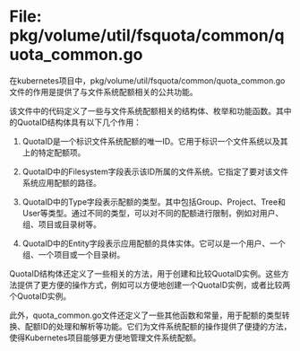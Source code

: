 # File: pkg/volume/util/fsquota/common/quota_common.go

在kubernetes项目中，pkg/volume/util/fsquota/common/quota_common.go文件的作用是提供了与文件系统配额相关的公共功能。

该文件中的代码定义了一些与文件系统配额相关的结构体、枚举和功能函数。其中的QuotaID结构体具有以下几个作用：

1. QuotaID是一个标识文件系统配额的唯一ID。它用于标识一个文件系统以及其上的特定配额项。

2. QuotaID中的Filesystem字段表示该ID所属的文件系统。它指定了要对该文件系统应用配额的路径。

3. QuotaID中的Type字段表示配额的类型。其中包括Group、Project、Tree和User等类型。通过不同的类型，可以对不同的配额进行限制，例如对用户、组、项目或目录树等。

4. QuotaID中的Entity字段表示应用配额的具体实体。它可以是一个用户、一个组、一个项目或一个目录树。

QuotaID结构体还定义了一些相关的方法，用于创建和比较QuotaID实例。这些方法提供了更方便的操作方式，例如可以方便地创建一个QuotaID实例，或者比较两个QuotaID实例。

此外，quota_common.go文件还定义了一些其他函数和常量，用于配额的类型转换、配额ID的处理和解析等功能。它们为文件系统配额的操作提供了便捷的方法，使得Kubernetes项目能够更方便地管理文件系统配额。

